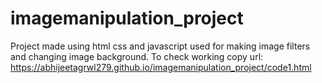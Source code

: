 # imagemanipulation_project
Project made using html css and javascript used for making image filters and changing image background.
To check working copy url:
https://abhijeetagrwl279.github.io/imagemanipulation_project/code1.html
